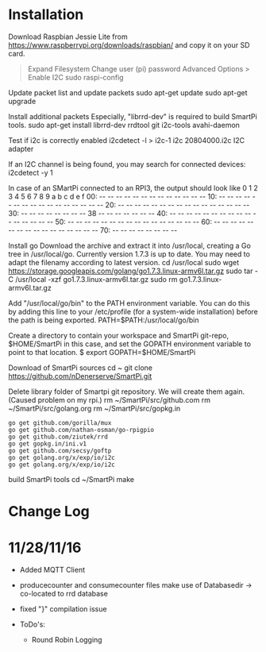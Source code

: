 # Installation
Download Raspbian Jessie Lite from https://www.raspberrypi.org/downloads/raspbian/ and copy it on your SD card.

> Expand Filesystem
> Change user (pi) password
> Advanced Options > Enable I2C
	sudo raspi-config 

Update packet list and update packets
	sudo apt-get update
	sudo apt-get upgrade

Install additional packets
Especially, "librrd-dev" is required to build SmartPi tools.
	sudo apt-get install librrd-dev rrdtool git i2c-tools avahi-daemon

Test if i2c is correctly enabled
	i2cdetect -l
	> i2c-1   i2c             20804000.i2c                            I2C adapter

If an I2C channel is being found, you may search for connected devices:
	i2cdetect -y 1

In case of an SMartPi connected to an RPI3, the output should look like
		 0  1  2  3  4  5  6  7  8  9  a  b  c  d  e  f
	00:          -- -- -- -- -- -- -- -- -- -- -- -- --
	10: -- -- -- -- -- -- -- -- -- -- -- -- -- -- -- --
	20: -- -- -- -- -- -- -- -- -- -- -- -- -- -- -- --
	30: -- -- -- -- -- -- -- -- 38 -- -- -- -- -- -- --
	40: -- -- -- -- -- -- -- -- -- -- -- -- -- -- -- --
	50: -- -- -- -- -- -- -- -- -- -- -- -- -- -- -- --
	60: -- -- -- -- -- -- -- -- -- -- -- -- -- -- -- --
	70: -- -- -- -- -- -- -- --
	
Install go
Download the archive and extract it into /usr/local, creating a Go tree in /usr/local/go.
Currently version 1.7.3 is up to date. You may need to adapt the filenamy according to latest version.
	cd /usr/local
	sudo wget https://storage.googleapis.com/golang/go1.7.3.linux-armv6l.tar.gz
	sudo tar -C /usr/local -xzf go1.7.3.linux-armv6l.tar.gz
	sudo rm go1.7.3.linux-armv6l.tar.gz

Add "/usr/local/go/bin" to the PATH environment variable.
You can do this by adding this line to your /etc/profile (for a system-wide installation) before the path is being exported.
	PATH=$PATH:/usr/local/go/bin

Create a directory to contain your workspace and SmartPi git-repo, $HOME/SmartPi in this case,
and set the GOPATH environment variable to point to that location.
	$ export GOPATH=$HOME/SmartPi

Download of SmartPi sources
	cd ~
	git clone https://github.com/nDenerserve/SmartPi.git

Delete library folder of Smartpi git repository.
We will create them again.
(Caused problem on my rpi.)
	rm ~/SmartPi/src/github.com
	rm ~/SmartPi/src/golang.org
	rm ~/SmartPi/src/gopkg.in

	go get github.com/gorilla/mux
	go get github.com/nathan-osman/go-rpigpio
	go get github.com/ziutek/rrd
	go get gopkg.in/ini.v1
	go get github.com/secsy/goftp
	go get golang.org/x/exp/io/i2c
	go get golang.org/x/exp/io/i2c	

build SmartPi tools
	cd  ~/SmartPi
	make

# Change Log

# 11/28/11/16
 * Added MQTT Client
 * producecounter and consumecounter files make use of Databasedir -> co-located to rrd database
 * fixed "}" compilation issue
 
 * ToDo's:
   * Round Robin Logging
